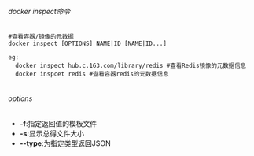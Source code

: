 ###### docker inspect命令

```shell
#查看容器/镜像的元数据
docker inspect [OPTIONS] NAME|ID [NAME|ID...]

eg:
  docker inspect hub.c.163.com/library/redis #查看Redis镜像的元数据信息
  docker inspcet redis #查看容器redis的元数据信息
  
```

###### options

* **-f**:指定返回值的模板文件
* **-s**:显示总得文件大小
* **--type**:为指定类型返回JSON

